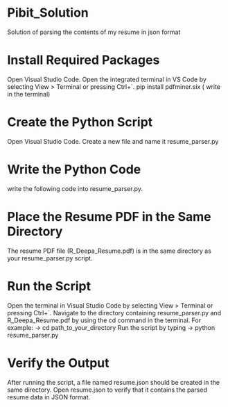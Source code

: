 # Pibit_Solution
Solution of parsing the contents of my resume in json format 

# Install Required Packages
Open Visual Studio Code.
Open the integrated terminal in VS Code by selecting View > Terminal or pressing Ctrl+`.
pip install pdfminer.six ( write in the terminal)

# Create the Python Script
Open Visual Studio Code.
Create a new file and name it resume_parser.py

# Write the Python Code
write  the following code into resume_parser.py.

# Place the Resume PDF in the Same Directory
 The resume PDF file (R_Deepa_Resume.pdf) is in the same directory as your resume_parser.py script.
 
# Run the Script
Open the terminal in Visual Studio Code by selecting View > Terminal or pressing Ctrl+`.
Navigate to the directory containing resume_parser.py and R_Deepa_Resume.pdf by using the cd command in the terminal. For example:
-> cd path_to_your_directory
Run the script by typing
-> python resume_parser.py

# Verify the Output
After running the script, a file named resume.json should be created in the same directory.
Open resume.json to verify that it contains the parsed resume data in JSON format.



